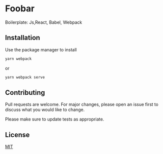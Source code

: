 # Foobar
Boilerplate: Js,React, Babel, Webpack

## Installation

Use the package manager to install 

```bash
yarn webpack
```
or
```bash
yarn webpack serve
```

## Contributing
Pull requests are welcome. For major changes, please open an issue first to discuss what you would like to change.

Please make sure to update tests as appropriate.

## License
[MIT](https://choosealicense.com/licenses/mit/)
